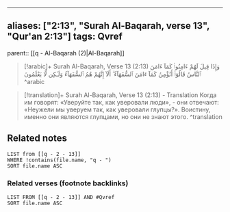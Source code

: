 
---
aliases: ["2:13", "Surah Al-Baqarah, verse 13", "Qur'an 2:13"]
tags: Qvref
---

parent:: [[q - Al-Baqarah (2)|Al-Baqarah]]

> [!arabic]+ Surah Al-Baqarah, Verse 13 (2:13)
> <span class="quran-arabic">وَإِذَا قِيلَ لَهُمْ ءَامِنُوا۟ كَمَآ ءَامَنَ ٱلنَّاسُ قَالُوٓا۟ أَنُؤْمِنُ كَمَآ ءَامَنَ ٱلسُّفَهَآءُ ۗ أَلَآ إِنَّهُمْ هُمُ ٱلسُّفَهَآءُ وَلَـٰكِن لَّا يَعْلَمُونَ</span>
^arabic

> [!translation]+ Surah Al-Baqarah, Verse 13 (2:13) - Translation
> Когда им говорят: «Уверуйте так, как уверовали люди», - они отвечают: «Неужели мы уверуем так, как уверовали глупцы?». Воистину, именно они являются глупцами, но они не знают этого.
^translation



## Related notes
```dataview
LIST from [[q - 2 - 13]]
WHERE !contains(file.name, "q - ")
SORT file.name ASC
```

### Related verses (footnote backlinks)
```dataview
LIST FROM [[q - 2 - 13]] AND #Qvref
SORT file.name ASC
```

